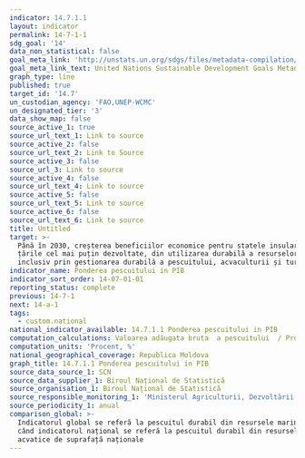 ```yaml
---
indicator: 14.7.1.1
layout: indicator
permalink: 14-7-1-1
sdg_goal: '14'
data_non_statistical: false
goal_meta_link: 'http://unstats.un.org/sdgs/files/metadata-compilation/Metadata-Goal-14.pdf'
goal_meta_link_text: United Nations Sustainable Development Goals Metadata (pdf 288kB)
graph_type: line
published: true
target_id: '14.7'
un_custodian_agency: 'FAO,UNEP-WCMC'
un_designated_tier: '3'
data_show_map: false
source_active_1: true
source_url_text_1: Link to source
source_active_2: false
source_url_text_2: Link to Source
source_active_3: false
source_url_3: Link to source
source_active_4: false
source_url_text_4: Link to source
source_active_5: false
source_url_text_5: Link to source
source_active_6: false
source_url_text_6: Link to source
title: Untitled
target: >-
  Până în 2030, creșterea beneficiilor economice pentru statele insulare mici și
  țările cel mai puțin dezvoltate, din utilizarea durabilă a resurselor marine,
  inclusiv prin gestionarea durabilă a pescuitului, acvaculturii și turismului
indicator_name: Ponderea pescuitului in PIB
indicator_sort_order: 14-07-01-01
reporting_status: complete
previous: 14-7-1
next: 14-a-1
tags:
  - custom.national
national_indicator_available: 14.7.1.1 Ponderea pescuitului in PIB
computation_calculations: Valoarea adăugata bruta  a pescuitului  / Produsul Intern Brut *100.
computation_units: 'Procent, %'
national_geographical_coverage: Republica Moldova
graph_title: 14.7.1.1 Ponderea pescuitului in PIB
source_data_source_1: SCN
source_data_supplier_1: Biroul Național de Statistică
source_organisation_1: Biroul Național de Statistică
source_responsible_monitoring_1: 'Ministerul Agriculturii, Dezvoltării Regionale și Mediului'
source_periodicity_1: anual
comparison_global: >-
  Indicatorul global se referă la pescuitul durabil din resursele marine, pe
  când indicatorul național se referă la pescuitul durabil din resursele
  acvatice de suprafață naționale
---
```

